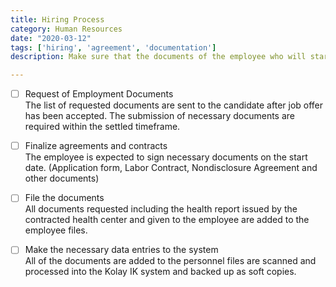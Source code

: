 ```yaml
---
title: Hiring Process
category: Human Resources
date: "2020-03-12"
tags: ['hiring', 'agreement', 'documentation']
description: Make sure that the documents of the employee who will start work are complete and ensure that they are protected

---
```


- [ ] Request of Employment Documents  
The list of requested documents are sent to the candidate after job offer has been accepted. The submission of necessary documents are required within the settled timeframe.  

- [ ] Finalize agreements and contracts  
The employee is expected to sign necessary documents on the start date. (Application form, Labor Contract, Nondisclosure Agreement and other documents)

- [ ] File the documents  
All documents requested including the health report issued by the contracted health center and given to the employee are added to the employee files.

- [ ] Make the necessary data entries to the system  
All of the documents are added to the personnel files are scanned and processed into the Kolay IK system and backed up as soft copies.

